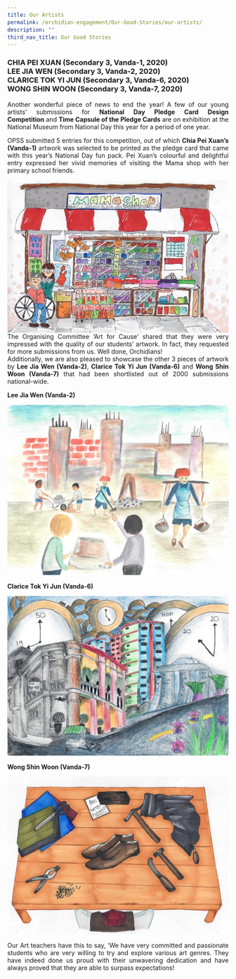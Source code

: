 ```yaml
---
title: Our Artists
permalink: /orchidian-engagement/Our-Good-Stories/our-artists/
description: ""
third_nav_title: Our Good Stories
---
```

<h3>CHIA PEI XUAN (Secondary 3, Vanda-1, 2020)<br>
LEE JIA WEN (Secondary 3, Vanda-2, 2020)<br>
	CLARICE TOK YI JUN (Secondary 3, Vanda-6, 2020)<br>
WONG SHIN WOON (Secondary 3, Vanda-7, 2020)</h3>

<div align="justify">
	
<p>Another wonderful piece of news to end the year! A few of our young artists’ submissions for&nbsp;<strong>National Day Pledge Card Design Competition</strong>&nbsp;and&nbsp;<strong>Time Capsule of the Pledge Cards</strong>&nbsp;are on exhibition at the National Museum from National Day this year for a period of one year.</p>

<p>OPSS submitted 5 entries for this competition, out of which&nbsp;<strong>Chia Pei Xuan’s (Vanda-1)</strong>&nbsp;artwork was selected to be printed as the pledge card that came with this year’s National Day fun pack. Pei Xuan’s colourful and delightful entry expressed her vivid memories of visiting the Mama shop with her primary school friends.</p>
	
<img align="left" src="/images/gs3.jpg">
	
The Organising Committee ‘Art for Cause’ shared that they were very impressed with the quality of our students’ artwork. In fact, they requested for more submissions from us. Well done, Orchidians!  
Additionally, we are also pleased to showcase the other 3 pieces of artwork by&nbsp;<strong>Lee Jia Wen (Vanda-2)</strong>,&nbsp;<strong>Clarice Tok Yi Jun (Vanda-6)</strong>&nbsp;and&nbsp;<strong>Wong Shin Woon (Vanda-7)</strong>&nbsp;that had been shortlisted out of 2000 submissions national-wide.

<p><strong>Lee Jia Wen (Vanda-2)</strong></p>
<img src="/images/gs4.jpg">

<p><strong>Clarice Tok Yi Jun (Vanda-6)</strong></p>
<img src="/images/gs5.jpg">
	
<p><strong>Wong Shin Woon (Vanda-7)</strong></p>
<img src="/images/gs6.jpg">
	
<p>Our Art teachers have this to say, ‘We have very committed and passionate students who are very willing to try and explore various art genres. They have indeed done us proud with their unwavering dedication and have always proved that they are able to surpass expectations!</p>
	
</div>